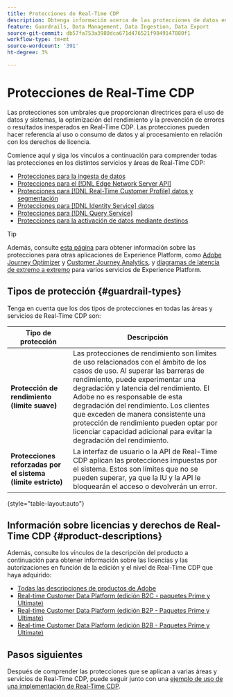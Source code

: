 ```yaml
---
title: Protecciones de Real-Time CDP
description: Obtenga información acerca de las protecciones de datos en los distintos servicios y áreas de Real-Time CDP.
feature: Guardrails, Data Management, Data Ingestion, Data Export
source-git-commit: db57fa753a3980dca671d476521f9849147880f1
workflow-type: tm+mt
source-wordcount: '391'
ht-degree: 3%

---
```


# Protecciones de Real-Time CDP

Las protecciones son umbrales que proporcionan directrices para el uso de datos y sistemas, la optimización del rendimiento y la prevención de errores o resultados inesperados en Real-Time CDP. Las protecciones pueden hacer referencia al uso o consumo de datos y al procesamiento en relación con los derechos de licencia.

Comience aquí y siga los vínculos a continuación para comprender todas las protecciones en los distintos servicios y áreas de Real-Time CDP:

* [Protecciones para la ingesta de datos](/help/ingestion/guardrails.md)
* [Protecciones para el [!DNL Edge Network Server API]](/help/server-api/guardrails.md)
* [Protecciones para [!DNL Real-Time Customer Profile] datos y segmentación](/help/profile/guardrails.md)
* [Protecciones para [!DNL Identity Service] datos](/help/identity-service/guardrails.md)
* [Protecciones para [!DNL Query Service]](/help/query-service/guardrails.md)
* [Protecciones para la activación de datos mediante destinos](/help/destinations/guardrails.md)

>[!TIP]
>
>Además, consulte [esta página](https://experienceleague.adobe.com/docs/blueprints-learn/architecture/architecture-overview/deployment/guardrails.html) para obtener información sobre las protecciones para otras aplicaciones de Experience Platform, como [Adobe Journey Optimizer](https://experienceleague.adobe.com/docs/journey-optimizer.html?lang=es) y [Customer Journey Analytics](https://experienceleague.adobe.com/docs/customer-journey-analytics.html?lang=es), y [diagramas de latencia de extremo a extremo](https://experienceleague.adobe.com/docs/blueprints-learn/architecture/architecture-overview/deployment/guardrails.html?lang=en#end-to-end-latency-diagrams) para varios servicios de Experience Platform.

## Tipos de protección {#guardrail-types}

Tenga en cuenta que los dos tipos de protecciones en todas las áreas y servicios de Real-Time CDP son:

| Tipo de protección | Descripción |
|----------|---------|
| **Protección de rendimiento (límite suave)** | Las protecciones de rendimiento son límites de uso relacionados con el ámbito de los casos de uso. Al superar las barreras de rendimiento, puede experimentar una degradación y latencia del rendimiento. El Adobe no es responsable de esta degradación del rendimiento. Los clientes que exceden de manera consistente una protección de rendimiento pueden optar por licenciar capacidad adicional para evitar la degradación del rendimiento. |
| **Protecciones reforzadas por el sistema (límite estricto)** | La interfaz de usuario o la API de Real-Time CDP aplican las protecciones impuestas por el sistema. Estos son límites que no se pueden superar, ya que la IU y la API le bloquearán el acceso o devolverán un error. |

{style="table-layout:auto"}

## Información sobre licencias y derechos de Real-Time CDP {#product-descriptions}

Además, consulte los vínculos de la descripción del producto a continuación para obtener información sobre las licencias y las autorizaciones en función de la edición y el nivel de Real-Time CDP que haya adquirido:

* [Todas las descripciones de productos de Adobe](https://helpx.adobe.com/legal/product-descriptions.html?lang=es)
* [Real-time Customer Data Platform (edición B2C - paquetes Prime y Ultimate)](https://helpx.adobe.com/legal/product-descriptions/real-time-customer-data-platform-b2c-edition-prime-and-ultimate-packages.html)
* [Real-time Customer Data Platform (edición B2P - Paquetes Prime y Ultimate)](https://helpx.adobe.com/legal/product-descriptions/real-time-customer-data-platform-b2p-edition-prime-and-ultimate-packages.html)
* [Real-time Customer Data Platform (edición B2B - Paquetes Prime y Ultimate)](https://helpx.adobe.com/legal/product-descriptions/real-time-customer-data-platform-b2b-edition-prime-and-ultimate-packages.html)

## Pasos siguientes

Después de comprender las protecciones que se aplican a varias áreas y servicios de Real-Time CDP, puede seguir junto con una [ejemplo de uso de una implementación de Real-Time CDP](/help/rtcdp/get-started.md).
